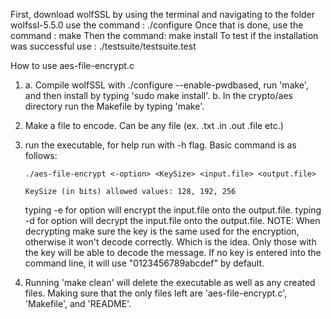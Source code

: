 First, download wolfSSL by using the terminal and navigating to the folder wolfssl-5.5.0
use the command :  ./configure
Once that is done, use the command : make
Then the command: make install
To test if the installation was successful use : ./testsuite/testsuite.test


How to use aes-file-encrypt.c

1) a. Compile wolfSSL with  ./configure --enable-pwdbased, run
      'make', and then install by typing 'sudo make install'.
   b. In the crypto/aes directory run the Makefile by typing 'make'.
2)  Make a file to encode. Can be any file (ex. .txt .in .out .file etc.)
3)  run the executable, for help run with -h flag. Basic command is as follows:

        ./aes-file-encrypt <-option> <KeySize> <input.file> <output.file>

        KeySize (in bits) allowed values: 128, 192, 256

    typing -e for option will encrypt the input.file onto the output.file.
    typing -d for option will decrypt the input.file onto the output.file.
        NOTE: When decrypting make sure the key is the same used for the
        encryption, otherwise it won't decode correctly. Which is the idea.
        Only those with the key will be able to decode the message. If no
        key is entered into the command line, it will use "0123456789abcdef"
        by default.

4)  Running 'make clean' will delete the executable as well as any created
    files. Making sure that the only files left are 'aes-file-encrypt.c',
    'Makefile', and 'README'.

